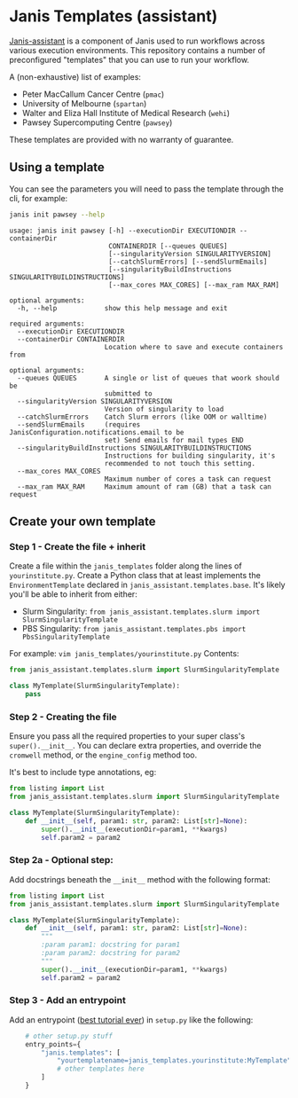 # Janis Templates (assistant)

[Janis-assistant](https://github.com/PMCC-BioinformaticsCore/janis-assistant) is a component of Janis used to run workflows across various execution environments. This repository contains a number of preconfigured "templates" that you can use to run your workflow.

A (non-exhaustive) list of examples:

- Peter MacCallum Cancer Centre (`pmac`)
- University of Melbourne (`spartan`)
- Walter and Eliza Hall Institute of Medical Research (`wehi`)
- Pawsey Supercomputing Centre (`pawsey`)

These templates are provided with no warranty of guarantee.

## Using a template

You can see the parameters you will need to pass the template through the cli, for example:

```bash
janis init pawsey --help
```

```
usage: janis init pawsey [-h] --executionDir EXECUTIONDIR --containerDir
                         CONTAINERDIR [--queues QUEUES]
                         [--singularityVersion SINGULARITYVERSION]
                         [--catchSlurmErrors] [--sendSlurmEmails]
                         [--singularityBuildInstructions SINGULARITYBUILDINSTRUCTIONS]
                         [--max_cores MAX_CORES] [--max_ram MAX_RAM]

optional arguments:
  -h, --help            show this help message and exit

required arguments:
  --executionDir EXECUTIONDIR
  --containerDir CONTAINERDIR
                        Location where to save and execute containers from

optional arguments:
  --queues QUEUES       A single or list of queues that woork should be
                        submitted to
  --singularityVersion SINGULARITYVERSION
                        Version of singularity to load
  --catchSlurmErrors    Catch Slurm errors (like OOM or walltime)
  --sendSlurmEmails     (requires JanisConfiguration.notifications.email to be
                        set) Send emails for mail types END
  --singularityBuildInstructions SINGULARITYBUILDINSTRUCTIONS
                        Instructions for building singularity, it's
                        recommended to not touch this setting.
  --max_cores MAX_CORES
                        Maximum number of cores a task can request
  --max_ram MAX_RAM     Maximum amount of ram (GB) that a task can request
```


## Create your own template


### Step 1 - Create the file + inherit

Create a file within the `janis_templates` folder along the lines of `yourinstitute.py`. Create a Python class that at least implements the `EnvironmentTemplate` declared in `janis_assistant.templates.base`. It's likely you'll be able to inherit from either:

- Slurm Singularity: `from janis_assistant.templates.slurm import SlurmSingularityTemplate`
- PBS Singularity: `from janis_assistant.templates.pbs import PbsSingularityTemplate`

For example: `vim janis_templates/yourinstitute.py`
Contents:

```python
from janis_assistant.templates.slurm import SlurmSingularityTemplate

class MyTemplate(SlurmSingularityTemplate):
    pass
```

### Step 2 - Creating the file

Ensure you pass all the required properties to your super class's `super().__init__`. You can declare extra properties, and override the `cromwell` method, or the `engine_config` method too.

It's best to include type annotations, eg:

```python
from listing import List
from janis_assistant.templates.slurm import SlurmSingularityTemplate

class MyTemplate(SlurmSingularityTemplate):
    def __init__(self, param1: str, param2: List[str]=None):
        super().__init__(executionDir=param1, **kwargs)
        self.param2 = param2
```

### Step 2a - Optional step:

Add docstrings beneath the `__init__` method with the following format:


```python
from listing import List
from janis_assistant.templates.slurm import SlurmSingularityTemplate

class MyTemplate(SlurmSingularityTemplate):
    def __init__(self, param1: str, param2: List[str]=None):
        """
        :param param1: docstring for param1
        :param param2: docstring for param2
        """
        super().__init__(executionDir=param1, **kwargs)
        self.param2 = param2
```



### Step 3 - Add an entrypoint


Add an entrypoint ([best tutorial ever](https://amir.rachum.com/blog/2017/07/28/python-entry-points/)) in `setup.py` like the following:

```python
    # other setup.py stuff
    entry_points={
        "janis.templates": [
            "yourtemplatename=janis_templates.yourinstitute:MyTemplate",
            # other templates here
        ]
    }
```


